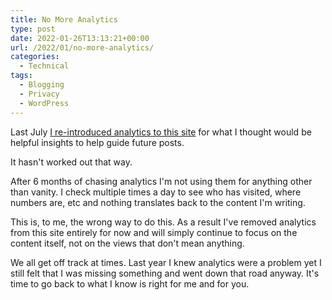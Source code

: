 ```yaml
---
title: No More Analytics
type: post
date: 2022-01-26T13:13:21+00:00
url: /2022/01/no-more-analytics/
categories:
  - Technical
tags:
  - Blogging
  - Privacy
  - WordPress
---
```


Last July [I re-introduced analytics to this site][1] for what I thought would be helpful insights to help guide future posts.

It hasn't worked out that way.

After 6 months of chasing analytics I'm not using them for anything other than vanity. I check multiple times a day to see who has visited, where numbers are, etc and nothing translates back to the content I'm writing.

This is, to me, the wrong way to do this. As a result I've removed analytics from this site entirely for now and will simply continue to focus on the content itself, not on the views that don't mean anything.

We all get off track at times. Last year I knew analytics were a problem yet I still felt that I was missing something and went down that road anyway. It's time to go back to what I know is right for me and for you.

 [1]: /2021/07/building-a-blogging-habit/
